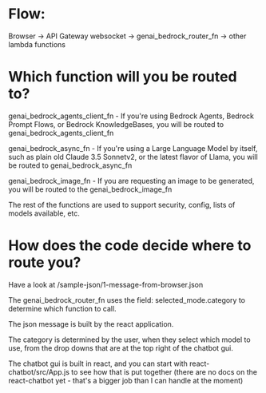 # Flow:

Browser -> API Gateway websocket -> genai_bedrock_router_fn -> other lambda functions

# Which function will you be routed to?

genai_bedrock_agents_client_fn - If you're using Bedrock Agents, Bedrock Prompt Flows, or Bedrock KnowledgeBases, you will be routed to genai_bedrock_agents_client_fn

genai_bedrock_async_fn - If you're using a Large Language Model by itself, such as plain old Claude 3.5 Sonnetv2, or the latest flavor of Llama, you will be routed to genai_bedrock_async_fn

genai_bedrock_image_fn - If you are requesting an image to be generated, you will be routed to the genai_bedrock_image_fn

The rest of the functions are used to support security, config, lists of models available, etc.

# How does the code decide where to route you?
Have a look at /sample-json/1-message-from-browser.json

The genai_bedrock_router_fn uses the field: selected_mode.category to determine which function to call.

The json message is built by the react application.

The category is determined by the user, when they select which model to use, from the drop downs that are at the top right of the chatbot gui.

The chatbot gui is built in react, and you can start with react-chatbot/src/App.js to see how that is put together (there are no docs on the react-chatbot yet - that's a bigger job than I can handle at the moment)